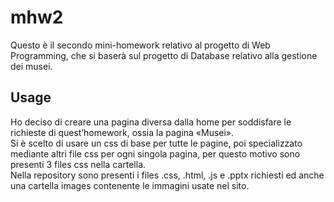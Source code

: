 # mhw2

Questo è il secondo mini-homework relativo al progetto di Web Programming, che si baserà sul progetto di Database relativo alla gestione dei musei.

## Usage
Ho deciso di creare una pagina diversa dalla home per soddisfare le richieste di quest’homework, ossia la pagina «Musei».<br/>
Si è scelto di usare un css di base per tutte le pagine, poi specializzato mediante altri file css per ogni singola pagina, per questo motivo sono presenti 3 files css nella cartella.<br/>
Nella repository sono presenti i files .css, .html, .js e .pptx richiesti ed anche una cartella images contenente le immagini usate nel sito.<br/>
